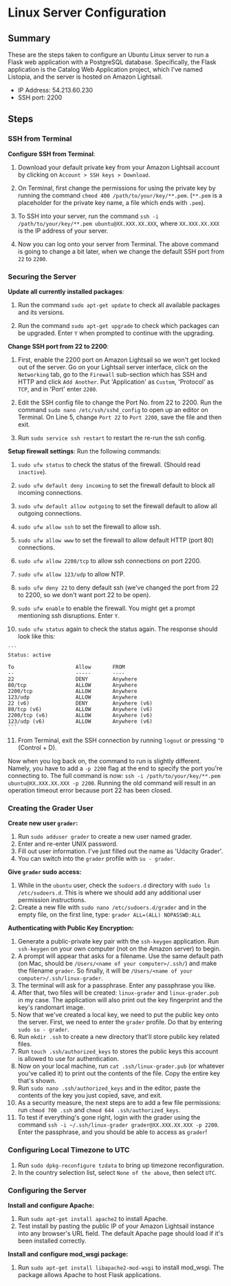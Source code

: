 # Linux Server Configuration

## Summary

These are the steps taken to configure an Ubuntu Linux server to run a Flask web application with a PostgreSQL database. Specifically, the Flask application is the Catalog Web Application project, which I've named Listopia, and the server is hosted on Amazon Lightsail.

- IP Address: 54.213.60.230
- SSH port: 2200


## Steps

### SSH from Terminal

**Configure SSH from Terminal**:
  1. Download your default private key from your Amazon Lightsail account by clicking on `Account > SSH keys > Download`.

  2. On Terminal, first change the permissions for using the private key by running the command `chmod 400 /path/to/your/key/**.pem`. (`**.pem` is a placeholder for the private key name, a file which ends with `.pem`).

  3. To SSH into your server, run the command `ssh -i /path/to/your/key/**.pem ubuntu@XX.XXX.XX.XXX`, where `XX.XXX.XX.XXX` is the IP address of your server.

  4. Now you can log onto your server from Terminal. The above command is going to change a bit later, when we change the default SSH port from `22` to `2200`.

### Securing the Server

**Update all currently installed packages**:
  1. Run the command `sudo apt-get update` to check all available packages and its versions.

  2. Run the command `sudo apt-get upgrade` to check which packages can be upgraded. Enter `Y` when prompted to continue with the upgrading.

**Change SSH port from 22 to 2200**:
  1. First, enable the 2200 port on Amazon Lightsail so we won't get locked out of the server. Go on your Lightsail server interface, click on the `Networking` tab, go to the `Firewall` sub-section which has SSH and HTTP and click `Add Another`. Put 'Application' as `Custom`, 'Protocol' as `TCP`, and in 'Port' enter `2200`.

  2. Edit the SSH config file to change the Port No. from 22 to 2200. Run the command `sudo nano /etc/ssh/sshd_config` to open up an editor on Terminal. On Line 5, change `Port 22` to `Port 2200`, save the file and then exit.

  3. Run `sudo service ssh restart` to restart the re-run the ssh config.

**Setup firewall settings**:
Run the following commands:
  1. `sudo ufw status` to check the status of the firewall. (Should read `inactive`).

  2. `sudo ufw default deny incoming` to set the firewall default to block all incoming connections.

  3. `sudo ufw default allow outgoing` to set the firewall default to allow all outgoing connections.

  4. `sudo ufw allow ssh` to set the firewall to allow ssh.

  5. `sudo ufw allow www` to set the firewall to allow default HTTP (port 80) connections.

  6. `sudo ufw allow 2200/tcp` to allow ssh connections on port 2200.

  7. `sudo ufw allow 123/udp` to allow NTP.

  8. `sudo ufw deny 22` to deny default ssh (we've changed the port from 22 to 2200, so we don't want port 22 to be open).

  9. `sudo ufw enable` to enable the firewall. You might get a prompt mentioning ssh disruptions. Enter `Y`.

  10. `sudo ufw status` again to check the status again. The response should look like this:

    ```
    Status: active

    To                    Allow       FROM
    --                    -----       ----
    22                    DENY        Anywhere
    80/tcp                ALLOW       Anywhere
    2200/tcp              ALLOW       Anywhere
    123/udp               ALLOW       Anywhere
    22 (v6)               DENY        Anywhere (v6)
    80/tcp (v6)           ALLOW       Anywhere (v6)
    2200/tcp (v6)         ALLOW       Anywhere (v6)
    123/udp (v6)          ALLOW       Anywhere (v6)
    ```

  11. From Terminal, exit the SSH connection by running `logout` or pressing `^D` (Control + D).

  Now when you log back on, the command to run is slightly different. Namely, you have to add a `-p 2200` flag at the end to specify the port you're connecting to. The full command is now:
  `ssh -i /path/to/your/key/**.pem ubuntu@XX.XXX.XX.XXX -p 2200`. Running the old command will result in an operation timeout error because port 22 has been closed.

### Creating the Grader User

**Create new user `grader`:**
  1. Run `sudo adduser grader` to create a new user named grader.
  2. Enter and re-enter UNIX password.
  3. Fill out user information. I've just filled out the name as 'Udacity Grader'.
  4. You can switch into the `grader` profile with `su - grader`.

**Give `grader` sudo access:**
  1. While in the `ubuntu` user, check the `sudoers.d` directory with `sudo ls /etc/sudoers.d`. This is where we should add any additional user permission instructions.
  2. Create a new file with `sudo nano /etc/sudoers.d/grader` and in the empty file, on the first line, type: ```grader ALL=(ALL) NOPASSWD:ALL```

**Authenticating with Public Key Encryption:**
  1. Generate a public-private key pair with the `ssh-keygen` application. Run `ssh-keygen` on your own computer (not on the Amazon server) to begin.
  2. A prompt will appear that asks for a filename. Use the same default path (on Mac, should be `/Users/<name of your computer>/.ssh/`) and make the filename `grader`. So finally, it will be `/Users/<name of your computer>/.ssh/linux-grader`.
  3. The terminal will ask for a passphrase. Enter any passphrase you like.
  4. After that, two files will be created: `linux-grader` and `linux-grader.pub` in my case. The application will also print out the key fingerprint and the key's randomart image.
  5. Now that we've created a local key, we need to put the public key onto the server. First, we need to enter the `grader` profile. Do that by entering `sudo su - grader`.
  6. Run `mkdir .ssh` to create a new directory that'll store public key related files.
  7. Run `touch .ssh/authorized_keys` to stores the public keys this account is allowed to use for authentication.
  8. Now on your local machine, run `cat .ssh/linux-grader.pub` (or whatever you've called it) to print out the contents of the file. Copy the entire key that's shown.
  9. Run `sudo nano .ssh/authorized_keys` and in the editor, paste the contents of the key you just copied, save, and exit.
  10. As a security measure, the next steps are to add a few file permissions: run `chmod 700 .ssh` and `chmod 644 .ssh/authorized_keys`.
  11. To test if everything's gone right, login with the grader using the command `ssh -i ~/.ssh/linux-grader grader@XX.XXX.XX.XXX -p 2200`. Enter the passphrase, and you should be able to access as `grader`!


### Configuring Local Timezone to UTC
  1. Run `sudo dpkg-reconfigure tzdata` to bring up timezone reconfiguration.
  2. In the country selection list, select `None of the above`, then select `UTC`.


### Configuring the Server
**Install and configure Apache:**
  1. Run `sudo apt-get install apache2` to install Apache.
  2. Test install by pasting the public IP of your Amazon Lightsail instance into any browser's URL field. The default Apache page should load if it's been installed correctly.

**Install and configure mod_wsgi package:**
  1. Run `sudo apt-get install libapache2-mod-wsgi` to install mod_wsgi. The package allows Apache to host Flask applications.

